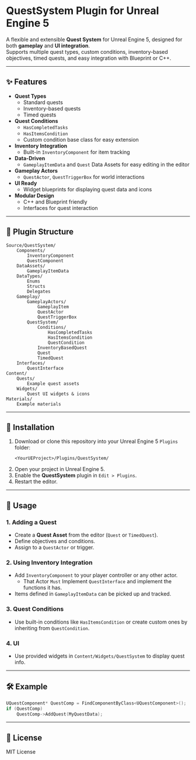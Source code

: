 # QuestSystem Plugin for Unreal Engine 5

A flexible and extensible **Quest System** for Unreal Engine 5, designed for both **gameplay** and **UI integration**.  
Supports multiple quest types, custom conditions, inventory-based objectives, timed quests, and easy integration with Blueprint or C++.

---

## ✨ Features

- **Quest Types**
  - Standard quests
  - Inventory-based quests
  - Timed quests
- **Quest Conditions**
  - `HasCompletedTasks`
  - `HasItemsCondition`
  - Custom condition base class for easy extension
- **Inventory Integration**
  - Built-in `InventoryComponent` for item tracking
- **Data-Driven**
  - `GameplayItemData` and `Quest` Data Assets for easy editing in the editor
- **Gameplay Actors**
  - `QuestActor`, `QuestTriggerBox` for world interactions
- **UI Ready**
  - Widget blueprints for displaying quest data and icons
- **Modular Design**
  - C++ and Blueprint friendly
  - Interfaces for quest interaction

---

## 📂 Plugin Structure

```
Source/QuestSystem/
    Components/
        InventoryComponent
        QuestComponent
    DataAssets/
        GameplayItemData
    DataTypes/
        Enums
        Structs
        Delegates
    Gameplay/
        GameplayActors/
            GameplayItem
            QuestActor
            QuestTriggerBox
        QuestSystem/
            Conditions/
                HasCompletedTasks
                HasItemsCondition
                QuestCondition
            InventoryBasedQuest
            Quest
            TimedQuest
    Interfaces/
        QuestInterface
Content/
    Quests/
        Example quest assets
    Widgets/
        Quest UI widgets & icons
Materials/
    Example materials
```

---

## 🚀 Installation

1. Download or clone this repository into your Unreal Engine 5 `Plugins` folder:
   ```
   <YourUEProject>/Plugins/QuestSystem/
   ```
2. Open your project in Unreal Engine 5.
3. Enable the **QuestSystem** plugin in `Edit > Plugins`.
4. Restart the editor.

---

## 📖 Usage

### 1. Adding a Quest
- Create a **Quest Asset** from the editor (`Quest` or `TimedQuest`).
- Define objectives and conditions.
- Assign to a `QuestActor` or trigger.

### 2. Using Inventory Integration
- Add `InventoryComponent` to your player controller or any other actor.
  - That Actor `Must` Implement `QuestInterface` and implement the functions it has. 
- Items defined in `GameplayItemData` can be picked up and tracked.

### 3. Quest Conditions
- Use built-in conditions like `HasItemsCondition` or create custom ones by inheriting from `QuestCondition`.

### 4. UI
- Use provided widgets in `Content/Widgets/QuestSystem` to display quest info.

---

## 🛠 Example
```cpp
UQuestComponent* QuestComp = FindComponentByClass<UQuestComponent>();
if (QuestComp)
    QuestComp->AddQuest(MyQuestData);
```

---

## 📜 License
MIT License
